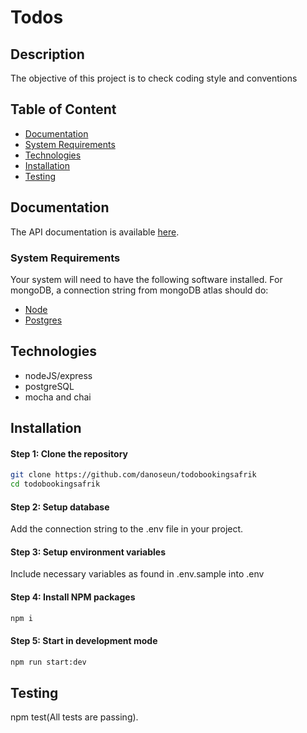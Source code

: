 # Todos

## Description
The objective of this project is to check coding style and conventions



## Table of Content

- [Documentation](#documentation)
- [System Requirements](#system-requirements)
- [Technologies](#technologies)
- [Installation](#installation)
- [Testing](#testing)


## Documentation
The API documentation is available [here](https://documenter.getpostman.com/view/2851236/TVsuD7ur).

### System Requirements
Your system will need to have the following software installed. For mongoDB, a connection string from mongoDB atlas should do:

  * [Node](https://nodejs.org/en/download/)
  * [Postgres](https://www.postgresql.org/)

## Technologies
* nodeJS/express
* postgreSQL
* mocha and chai

## Installation
#### Step 1: Clone the repository

```bash
git clone https://github.com/danoseun/todobookingsafrik
cd todobookingsafrik
```

#### Step 2: Setup database
Add the connection string to the .env file in your project.

#### Step 3: Setup environment variables
Include necessary variables as found in .env.sample into .env 

#### Step 4: Install NPM packages
```bash
npm i
```

#### Step 5: Start in development mode
```bash
npm run start:dev
```


## Testing
npm test(All tests are passing).
